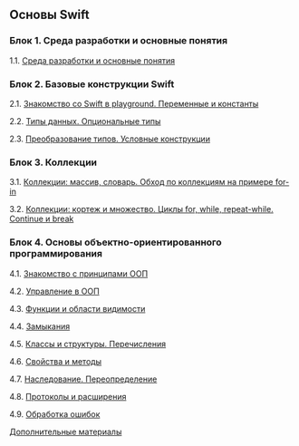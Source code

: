 ## Основы Swift

### Блок 1. Среда разработки и основные понятия

1.1. [Среда разработки и основные понятия](./1.1/README.md)



### Блок 2. Базовые конструкции Swift

2.1. [Знакомство со Swift в playground. Переменные и константы](./2.1/README.md)

2.2. [Типы данных. Опциональные типы](./2.2/README.md)

2.3. [Преобразование типов. Условные конструкции](./2.3/README.md)



### Блок 3. Коллекции

3.1. [Коллекции: массив, словарь. Обход по коллекциям на примере for-in](./3.1/README.md)

3.2. [Коллекции: кортеж и множество. Циклы for, while, repeat-while. Continue и break](./3.2/README.md)



### Блок 4. Основы объектно-ориентированного программирования

4.1. [Знакомство с принципами ООП](./4.1/README.md)

4.2. [Управление в ООП](./4.2/README.md)

4.3. [Функции и области видимости](./4.3/README.md)

4.4. [Замыкания](./4.4/README.md)

4.5. [Классы и структуры. Перечисления](./4.5/README.md)

4.6. [Свойства и методы](./4.6/README.md)

4.7. [Наследование. Переопределение](./4.7/README.md)

4.8. [Протоколы и расширения](./4.8/README.md)

4.9. [Обработка ошибок](./4.9/README.md)


[Дополнительные материалы](https://github.com/netology-code/bios-homeworks/tree/master/Materials)





